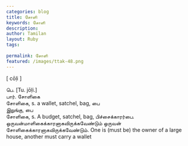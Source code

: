 ```yaml
---
categories: blog
title: சோளி
keywords: சோளி
description: 
author: Tamilan
layout: Ruby
tags: 
 
permalink: சோளி
featured: /images/ttak-48.png
---
```

  
[ cōḷi ]  
  
பெ. [Tu. jōḷi.]  
பார். சோளிகை  
சோளிகை, s. a wallet, satchel, bag, பை  
இறுங்கு, பை  
சோளிகை, s. A budget, satchel, bag, பிச்சைக்காரர்பை. ஒருவன்மாளிகைக்காரனாகவிருக்கவேண்டும் ஒருவன் சோளிகைக்காரனாகவிருக்கவேண்டும். One is (must be) the owner of a large house, another must carry a wallet
